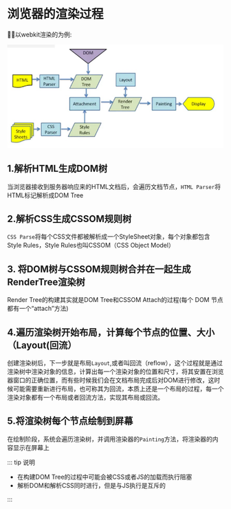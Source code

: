 
# 浏览器的渲染过程

以webkit渲染的为例:

![webkit渲染过程](./images/webkit-painting.png)

## 1.解析HTML生成DOM树

当浏览器接收到服务器响应来的HTML文档后，会遍历文档节点，`HTML Parser`将HTML标记解析成DOM Tree

## 2.解析CSS生成CSSOM规则树

`CSS Parse`将每个CSS文件都被解析成一个StyleSheet对象，每个对象都包含Style Rules，Style Rules也叫CSSOM（CSS Object Model）

## 3. 将DOM树与CSSOM规则树合并在一起生成RenderTree渲染树

Render Tree的构建其实就是DOM Tree和CSSOM Attach的过程(每个 DOM 节点都有一个“attach”方法)

## 4.遍历渲染树开始布局，计算每个节点的位置、大小（Layout(回流）

创建渲染树后，下一步就是布局`Layout`,或者叫回流（reflow），这个过程就是通过渲染树中渲染对象的信息，计算出每一个渲染对象的位置和尺寸，将其安置在浏览器窗口的正确位置，而有些时候我们会在文档布局完成后对DOM进行修改，这时候可能需要重新进行布局，也可称其为回流，本质上还是一个布局的过程，每一个渲染对象都有一个布局或者回流方法，实现其布局或回流。

## 5.将渲染树每个节点绘制到屏幕

在绘制阶段，系统会遍历渲染树，并调用渲染器的`Painting`方法，将渲染器的内容显示在屏幕上

::: tip 说明

- 在构建DOM Tree的过程中可能会被CSS或者JS的加载而执行阻塞
- 解析DOM和解析CSS同时进行，但是与JS执行是互斥的

:::
